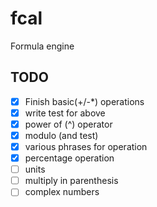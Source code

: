 # fcal

Formula engine

## TODO

- [x] Finish basic(+/-\*) operations
- [x] write test for above
- [x] power of (^) operator
- [x] modulo (and test)
- [x] various phrases for operation
- [x] percentage operation
- [ ] units
- [ ] multiply in parenthesis
- [ ] complex numbers
